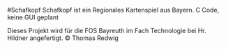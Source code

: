 #Schafkopf
Schafkopf ist ein Regionales Kartenspiel aus Bayern.
C Code, keine GUI geplant

Dieses Projekt wird für die FOS Bayreuth im Fach Technologie bei Hr. Hildner angefertigt.
© Thomas Redwig
